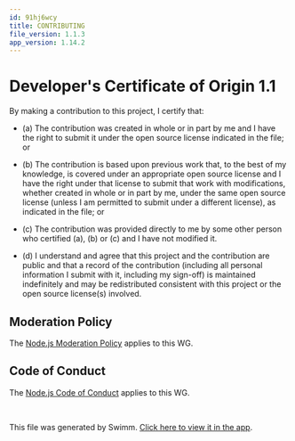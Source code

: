 ```yaml
---
id: 91hj6wcy
title: CONTRIBUTING
file_version: 1.1.3
app_version: 1.14.2
---
```


# Developer's Certificate of Origin 1.1

By making a contribution to this project, I certify that:

*   (a) The contribution was created in whole or in part by me and I have the right to submit it under the open source license indicated in the file; or

*   (b) The contribution is based upon previous work that, to the best of my knowledge, is covered under an appropriate open source license and I have the right under that license to submit that work with modifications, whether created in whole or in part by me, under the same open source license (unless I am permitted to submit under a different license), as indicated in the file; or

*   (c) The contribution was provided directly to me by some other person who certified (a), (b) or (c) and I have not modified it.

*   (d) I understand and agree that this project and the contribution are public and that a record of the contribution (including all personal information I submit with it, including my sign-off) is maintained indefinitely and may be redistributed consistent with this project or the open source license(s) involved.

## Moderation Policy

The [Node.js Moderation Policy](https://github.com/nodejs/TSC/blob/master/Moderation-Policy.md) applies to this WG.

## Code of Conduct

The [Node.js Code of Conduct](https://github.com/nodejs/node/blob/master/CODE_OF_CONDUCT.md) applies to this WG.

<br/>

This file was generated by Swimm. [Click here to view it in the app](https://app.swimm.io/repos/Z2l0aHViJTNBJTNBYmxvZyUzQSUzQXdlbmZlbmd3YW5n/docs/91hj6wcy).
